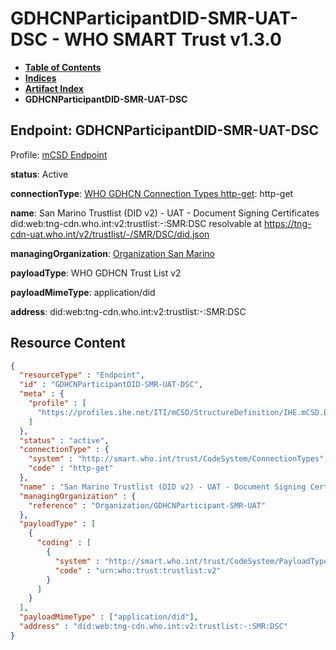 # GDHCNParticipantDID-SMR-UAT-DSC - WHO SMART Trust v1.3.0

* [**Table of Contents**](toc.md)
* [**Indices**](indices.md)
* [**Artifact Index**](artifacts.md)
* **GDHCNParticipantDID-SMR-UAT-DSC**

## Endpoint: GDHCNParticipantDID-SMR-UAT-DSC

Profile: [mCSD Endpoint](https://profiles.ihe.net/ITI/mCSD/4.0.0/StructureDefinition-IHE.mCSD.Endpoint.html)

**status**: Active

**connectionType**: [WHO GDHCN Connection Types http-get](CodeSystem-ConnectionTypes.md#ConnectionTypes-http-get): http-get

**name**: San Marino Trustlist (DID v2) - UAT - Document Signing Certificates did:web:tng-cdn.who.int:v2:trustlist:-:SMR:DSC resolvable at https://tng-cdn-uat.who.int/v2/trustlist/-/SMR/DSC/did.json

**managingOrganization**: [Organization San Marino](Organization-GDHCNParticipant-SMR-UAT.md)

**payloadType**: WHO GDHCN Trust List v2

**payloadMimeType**: application/did

**address**: did:web:tng-cdn.who.int:v2:trustlist:-:SMR:DSC



## Resource Content

```json
{
  "resourceType" : "Endpoint",
  "id" : "GDHCNParticipantDID-SMR-UAT-DSC",
  "meta" : {
    "profile" : [
      "https://profiles.ihe.net/ITI/mCSD/StructureDefinition/IHE.mCSD.Endpoint"
    ]
  },
  "status" : "active",
  "connectionType" : {
    "system" : "http://smart.who.int/trust/CodeSystem/ConnectionTypes",
    "code" : "http-get"
  },
  "name" : "San Marino Trustlist (DID v2) - UAT - Document Signing Certificates\ndid:web:tng-cdn.who.int:v2:trustlist:-:SMR:DSC\nresolvable at https://tng-cdn-uat.who.int/v2/trustlist/-/SMR/DSC/did.json",
  "managingOrganization" : {
    "reference" : "Organization/GDHCNParticipant-SMR-UAT"
  },
  "payloadType" : [
    {
      "coding" : [
        {
          "system" : "http://smart.who.int/trust/CodeSystem/PayloadTypes",
          "code" : "urn:who:trust:trustlist:v2"
        }
      ]
    }
  ],
  "payloadMimeType" : ["application/did"],
  "address" : "did:web:tng-cdn.who.int:v2:trustlist:-:SMR:DSC"
}

```
